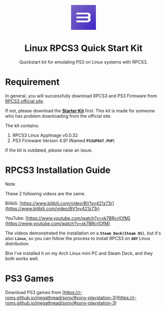 <p align="center">
    <img src=".github/rpcs3.jpg" style="width: 80px; height: 80px;"/>
</p>

<h1 align="center">Linux RPCS3 Quick Start Kit</h1>

<p align="center">Quickstart kit for emulating PS3 on Linux systems with RPCS3.</p>

# Requirement

In general, you will successfully download RPCS3 and PS3 Firmware from [RPCS3 official site](https://rpcs3.net/).

If not, please download the **[Starter Kit](https://github.com/Vincent-the-gamer/linux-rpcs3-quickstart/releases/tag/kit)** first. This kit is made for someone who has problem downloading from the official site.

The kit contains:

1. RPCS3 Linux AppImage v0.0.32
2. PS3 Firmware Version 4.91 (Named **`PS3UPDAT.PUP`**)

If the kit is outdated, please raise an issue.

# RPCS3 Installation Guide

> [!NOTE]
> These 2 following videos are the same.

Bilibili: [https://www.bilibili.com/video/BV1sy421z73r](https://www.bilibili.com/video/BV1sy421z73r)

YouTube: [https://www.youtube.com/watch?v=xk7BRcrIOfM](https://www.youtube.com/watch?v=xk7BRcrIOfM)

The videos demonstrated the installation on a **`Steam Deck(Steam OS)`**, but it's also **`Linux`**, so you can follow the process to install RPCS3 on **`ANY`** Linux distribution.

Btw I've installed it on my Arch Linux mini PC and Steam Deck, and they both works well.

# PS3 Games
Download PS3 games from [https://r-roms.github.io/megathread/sony/#sony-playstation-3](https://r-roms.github.io/megathread/sony/#sony-playstation-3)
